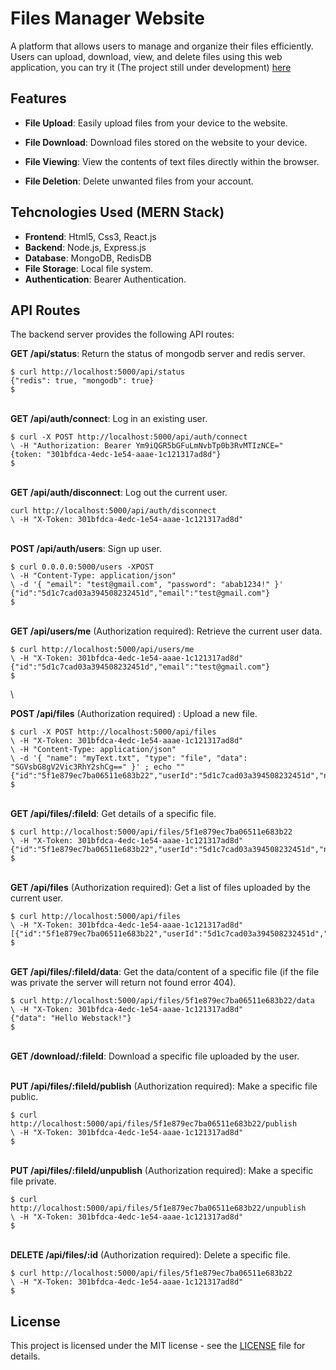 # Files Manager Website

A platform that allows users to manage and organize their files efficiently. Users can upload, download, view, and delete files using this web application, you can try it (The project still under development) [here](http://54.165.42.34)

## Features

- **File Upload**: Easily upload files from your device to the website.

- **File Download**: Download files stored on the website to your device.

- **File Viewing**: View the contents of text files directly within the browser.

- **File Deletion**: Delete unwanted files from your account.

## Tehcnologies Used (MERN Stack)

- **Frontend**: Html5, Css3, React.js
- **Backend**: Node.js, Express.js
- **Database**: MongoDB, RedisDB
- **File Storage**: Local file system.
- **Authentication**: Bearer Authentication.

## API Routes

The backend server provides the following API routes:

**GET /api/status**: Return the status of mongodb server and redis server.

    $ curl http://localhost:5000/api/status
    {"redis": true, "mongodb": true}
    $
\
**GET /api/auth/connect**: Log in an existing user.

    $ curl -X POST http://localhost:5000/api/auth/connect
    \ -H "Authorization: Bearer Ym9iQGR5bGFuLmNvbTp0b3RvMTIzNCE="
    {token: "301bfdca-4edc-1e54-aaae-1c121317ad8d"}
    $
\
**GET /api/auth/disconnect**: Log out the current user.

    curl http://localhost:5000/api/auth/disconnect
    \ -H "X-Token: 301bfdca-4edc-1e54-aaae-1c121317ad8d"


\
**POST /api/auth/users**: Sign up user.
    
    $ curl 0.0.0.0:5000/users -XPOST 
    \ -H "Content-Type: application/json"
    \ -d '{ "email": "test@gmail.com", "password": "abab1234!" }'
    {"id":"5d1c7cad03a394508232451d","email":"test@gmail.com"}
    $
\
**GET /api/users/me** (Authorization required): Retrieve the current user data.

    $ curl http://localhost:5000/api/users/me
    \ -H "X-Token: 301bfdca-4edc-1e54-aaae-1c121317ad8d"
    {"id":"5d1c7cad03a394508232451d","email":"test@gmail.com"}
    $
\

**POST /api/files** (Authorization required) : Upload a new file.

    $ curl -X POST http://localhost:5000/api/files
    \ -H "X-Token: 301bfdca-4edc-1e54-aaae-1c121317ad8d"
    \ -H "Content-Type: application/json"
    \ -d '{ "name": "myText.txt", "type": "file", "data": "SGVsbG8gV2Vic3RhY2shCg==" }' ; echo ""
    {"id":"5f1e879ec7ba06511e683b22","userId":"5d1c7cad03a394508232451d","name":"myText.txt","type":"file","isPublic":false,"parentId":0}
    $

\
**GET /api/files/:fileId**: Get details of a specific file.

    $ curl http://localhost:5000/api/files/5f1e879ec7ba06511e683b22
    \ -H "X-Token: 301bfdca-4edc-1e54-aaae-1c121317ad8d"
    {"id":"5f1e879ec7ba06511e683b22","userId":"5d1c7cad03a394508232451d","name":"myText.txt","type":"file","isPublic":false,"parentId":0}
    $

\
**GET /api/files** (Authorization required): Get a list of files uploaded by the current user.

    $ curl http://localhost:5000/api/files
    \ -H "X-Token: 301bfdca-4edc-1e54-aaae-1c121317ad8d"
    [{"id":"5f1e879ec7ba06511e683b22","userId":"5d1c7cad03a394508232451d","name":"myText.txt","type":"file","isPublic":false,"parentId":0}]
    $

\
**GET /api/files/:fileId/data**: Get the data/content of a specific file (if the file was private the server will return not found error 404).

    $ curl http://localhost:5000/api/files/5f1e879ec7ba06511e683b22/data
    \ -H "X-Token: 301bfdca-4edc-1e54-aaae-1c121317ad8d"
    {"data": "Hello Webstack!"}
    $
\
**GET /download/:fileId**: Download a specific file uploaded by the user.

\
**PUT /api/files/:fileId/publish** (Authorization required): Make a specific file public.

    $ curl http://localhost:5000/api/files/5f1e879ec7ba06511e683b22/publish
    \ -H "X-Token: 301bfdca-4edc-1e54-aaae-1c121317ad8d"
    $
\
**PUT /api/files/:fileId/unpublish** (Authorization required): Make a specific file private.

    $ curl http://localhost:5000/api/files/5f1e879ec7ba06511e683b22/unpublish
    \ -H "X-Token: 301bfdca-4edc-1e54-aaae-1c121317ad8d"    
    $

\
**DELETE /api/files/:id** (Authorization required): Delete a specific file.

    $ curl http://localhost:5000/api/files/5f1e879ec7ba06511e683b22
    \ -H "X-Token: 301bfdca-4edc-1e54-aaae-1c121317ad8d"    
    $

## License

This project is licensed under the MIT license - see the [LICENSE](https://github.com/Motaz-Mukhtar/files_manager/blob/main/LICENSE) file for details.
